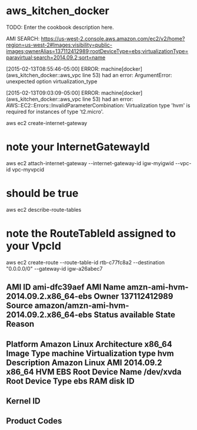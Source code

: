 # aws_kitchen_docker

TODO: Enter the cookbook description here.


AMI SEARCH: https://us-west-2.console.aws.amazon.com/ec2/v2/home?region=us-west-2#Images:visibility=public-images;ownerAlias=137112412989;rootDeviceType=ebs;virtualizationType=paravirtual;search=2014.09.2;sort=name


[2015-02-13T08:55:46-05:00] ERROR: machine[docker] (aws_kitchen_docker::aws_vpc line 53) had an error: ArgumentError: unexpected option virtualization_type


[2015-02-13T09:03:09-05:00] ERROR: machine[docker] (aws_kitchen_docker::aws_vpc line 53) had an error: AWS::EC2::Errors::InvalidParameterCombination: Virtualization type 'hvm' is required for instances of type 't2.micro'.


aws ec2 create-internet-gateway
# note your InternetGatewayId
aws ec2 attach-internet-gateway --internet-gateway-id igw-myigwid --vpc-id vpc-myvpcid
# should be true
aws ec2 describe-route-tables
# note the RouteTableId assigned to your VpcId
aws ec2 create-route --route-table-id rtb-c77fc8a2 --destination "0.0.0.0/0" --gateway-id igw-a26abec7



AMI ID
ami-dfc39aef
AMI Name
amzn-ami-hvm-2014.09.2.x86_64-ebs
Owner
137112412989
Source
amazon/amzn-ami-hvm-2014.09.2.x86_64-ebs
Status
available
State Reason
-
Platform
Amazon Linux
Architecture
x86_64
Image Type
machine
Virtualization type
hvm
Description
Amazon Linux AMI 2014.09.2 x86_64 HVM EBS
Root Device Name
/dev/xvda
Root Device Type
ebs
RAM disk ID
-
Kernel ID
-
Product Codes
-
